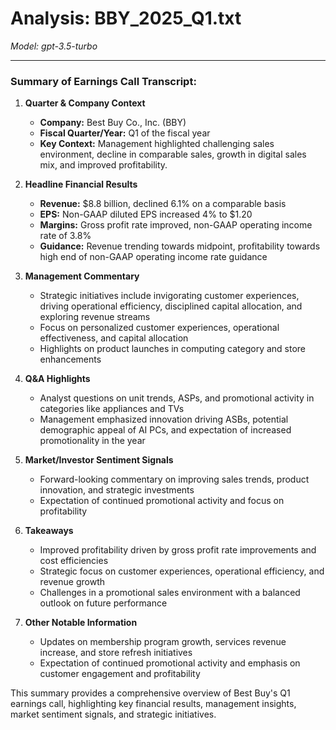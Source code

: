 # Analysis: BBY_2025_Q1.txt

*Model: gpt-3.5-turbo*

---

### Summary of Earnings Call Transcript:

1. **Quarter & Company Context**
   - **Company:** Best Buy Co., Inc. (BBY)
   - **Fiscal Quarter/Year:** Q1 of the fiscal year
   - **Key Context:** Management highlighted challenging sales environment, decline in comparable sales, growth in digital sales mix, and improved profitability.

2. **Headline Financial Results**
   - **Revenue:** $8.8 billion, declined 6.1% on a comparable basis
   - **EPS:** Non-GAAP diluted EPS increased 4% to $1.20
   - **Margins:** Gross profit rate improved, non-GAAP operating income rate of 3.8%
   - **Guidance:** Revenue trending towards midpoint, profitability towards high end of non-GAAP operating income rate guidance

3. **Management Commentary**
   - Strategic initiatives include invigorating customer experiences, driving operational efficiency, disciplined capital allocation, and exploring revenue streams
   - Focus on personalized customer experiences, operational effectiveness, and capital allocation
   - Highlights on product launches in computing category and store enhancements

4. **Q&A Highlights**
   - Analyst questions on unit trends, ASPs, and promotional activity in categories like appliances and TVs
   - Management emphasized innovation driving ASBs, potential demographic appeal of AI PCs, and expectation of increased promotionality in the year

5. **Market/Investor Sentiment Signals**
   - Forward-looking commentary on improving sales trends, product innovation, and strategic investments
   - Expectation of continued promotional activity and focus on profitability

6. **Takeaways**
   - Improved profitability driven by gross profit rate improvements and cost efficiencies
   - Strategic focus on customer experiences, operational efficiency, and revenue growth
   - Challenges in a promotional sales environment with a balanced outlook on future performance

7. **Other Notable Information**
   - Updates on membership program growth, services revenue increase, and store refresh initiatives
   - Expectation of continued promotional activity and emphasis on customer engagement and profitability

This summary provides a comprehensive overview of Best Buy's Q1 earnings call, highlighting key financial results, management insights, market sentiment signals, and strategic initiatives.